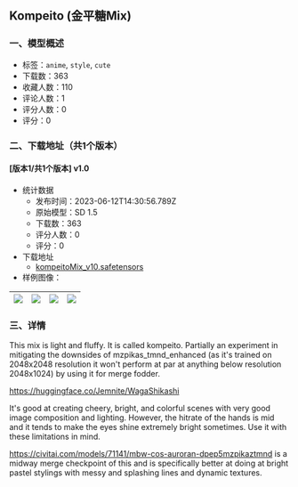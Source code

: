 ## Kompeito (金平糖Mix)
### 一、模型概述

- 标签：`anime`, `style`, `cute`
- 下载数：363
- 收藏人数：110
- 评论人数：1
- 评分人数：0
- 评分：0

### 二、下载地址（共1个版本）

#### [版本1/共1个版本] v1.0

- 统计数据
  - 发布时间：2023-06-12T14:30:56.789Z
  - 原始模型：SD 1.5
  - 下载数：363
  - 评分人数：0
  - 评分：0
- 下载地址
  - [kompeitoMix_v10.safetensors](https://civitai.com/api/download/models/94587)
- 样例图像：

| <img src="https://image.civitai.com/xG1nkqKTMzGDvpLrqFT7WA/8130799c-446a-40b7-9aff-cf0619b084c5/width=450/1120769.jpeg" /> | <img src="https://image.civitai.com/xG1nkqKTMzGDvpLrqFT7WA/db5e06f3-adf8-4740-9518-fc67ed9429f6/width=450/1120778.jpeg" /> | <img src="https://image.civitai.com/xG1nkqKTMzGDvpLrqFT7WA/1e5afbf4-3005-48cf-8387-eceb887c3090/width=450/1120776.jpeg" /> | <img src="https://image.civitai.com/xG1nkqKTMzGDvpLrqFT7WA/d4394314-616b-4d92-93bb-048320646698/width=450/1120777.jpeg" /> |
| ---- | ---- | ---- | ---- |


### 三、详情
<p>This mix is light and fluffy. It is called kompeito. Partially an experiment in mitigating the downsides of mzpikas_tmnd_enhanced (as it's trained on 2048x2048 resolution it won't perform at par at anything below resolution 2048x1024) by using it for merge fodder.</p><p><a target="_blank" rel="ugc" href="https://huggingface.co/Jemnite/WagaShikashi">https://huggingface.co/Jemnite/WagaShikashi</a></p><p>It's good at creating cheery, bright, and colorful scenes with very good image composition and lighting. However, the hitrate of the hands is mid and it tends to make the eyes shine extremely bright sometimes. Use it with these limitations in mind.</p><p><a target="_blank" rel="ugc" href="https://civitai.com/models/71141/mbw-cos-auroran-dpep5mzpikaztmnd">https://civitai.com/models/71141/mbw-cos-auroran-dpep5mzpikaztmnd</a> is a midway merge checkpoint of this and is specifically better at doing at bright pastel stylings with messy and splashing lines and dynamic textures.</p>